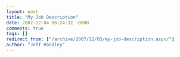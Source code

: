 ```yaml
---
layout: post
title: "My Job Description"
date: 2007-12-04 06:24:32 -0800
comments: true
tags: []
redirect_from: ["/archive/2007/12/03/my-job-description.aspx/"]
author: "Jeff Handley"
---
```


